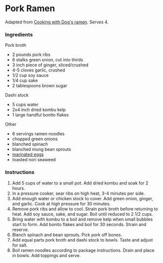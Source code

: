 # Pork Ramen

Adapted from [Cooking with Dog's ramen](https://www.youtube.com/watch?v=yfEUwNQTXwU). Serves 4.

### Ingredients

Pork broth
- 2 pounds pork ribs
- 6 stalks green onion, cut into thirds
- 3 inch piece of ginger, sliced/crushed
- 4-5 cloves garlic, crushed
- 1/2 cup soy sauce
- 1/4 cup sake
- 2 tablespoons brown sugar

Dashi stock
- 5 cups water
- 2x4 inch dried kombu kelp
- 1 large handful bonito flakes

Other
- 6 servings ramen noodles
- chopped green onions
- blanched spinach
- blanched mung bean sprouts
- [marinated eggs](marinated-eggs.md)
- toasted nori seaweed

### Instructions

1. Add 5 cups of water to a small pot. Add dried kombu and soak for 2 hours.
2. In a pressure cooker, sear ribs on high heat, 3-4 minutes per side.
3. Add enough water or chicken stock to cover. Add green onion, ginger, and garlic. Cook at high pressure for 30 minutes.
4. Remove pork ribs and allow to cool. Strain pork broth before returning to heat. Add soy sauce, sake, and sugar. Boil until reduced to 2 1/2 cups.
5. Bring water with kombu to a boil and remove kelp when small bubbles start to form. Add bonito flakes and boil for 30 seconds. Strain and reserve. 
6. Blanch spinach and bean sprouts. Pick pork off bones.
7. Add equal parts pork broth and dashi stock to bowls. Taste and adjust for salt.
8. Boil ramen noodles according to package instructions. Drain and place in bowls. Add toppings and serve.

